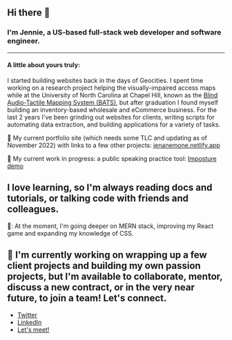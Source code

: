 ## Hi there 👋

### I'm Jennie, a US-based full-stack web developer and software engineer. 
---

#### A little about yours truly:
I started building websites back in the days of Geocities. I spent time working on a research project helping the visually-impaired access maps while at the University of North Carolina at Chapel Hill, known as the [Blind Audio-Tactile Mapping System (BATS)](https://www.python.org/success-stories/python-in-the-blind-audio-tactile-mapping-system/), but after graduation I found myself building an inventory-based wholesale and eCommerce business. For the last 2 years I've been grinding out websites for clients, writing scripts for automating data extraction, and building applications for a variety of tasks.

:star2: My current portfolio site (which needs some TLC and updating as of November 2022) with links to a few other projects: [jenanemone.netlify.app](https://jenanemone.netlify.app)     

:rocket: My current work in progress: a public speaking practice tool: [Imposture demo](https://imposture-production.up.railway.app/)
    
     
I love learning, so I'm always reading docs and tutorials, or talking code with friends and colleagues.
---

🧠: At the moment, I'm going deeper on MERN stack, improving my React game and expanding my knowledge of CSS. 

:pushpin: I'm currently working on wrapping up a few client projects and building my own passion projects, but I'm available to collaborate, mentor, discuss a new contract, or in the very near future, to join a team! Let's connect.
---

* [Twitter](https://twitter.com/jenanemone)
* [LinkedIn](https://www.linkedin.com/in/jennifer-allen-jenanemone/)
* [Let's meet!](https://calendly.com/jenanemone/coffee-chat)
<!--
**jenanemone/jenanemone** is a ✨ _special_ ✨ repository because its `README.md` (this file) appears on your GitHub profile.

Here are some ideas to get you started:

- 🔭 I’m currently working on ...
- 🌱 I’m currently learning ...
- 👯 I’m looking to collaborate on ...
- 🤔 I’m looking for help with ...
- 💬 Ask me about ...
- 📫 How to reach me: ...
- 😄 Pronouns: ...
- ⚡ Fun fact: ...
-->
